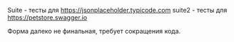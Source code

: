 Suite - тесты для https://jsonplaceholder.typicode.com
suite2 - тесты для https://petstore.swagger.io

Форма далеко не финальная, требует сокращения кода.
